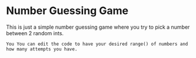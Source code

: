 # Number Guessing Game

This is just a simple number guessing game where you try to pick a number between 2 random ints.

`You You can edit the code to have your desired range() of numbers and how many attempts you have.`
